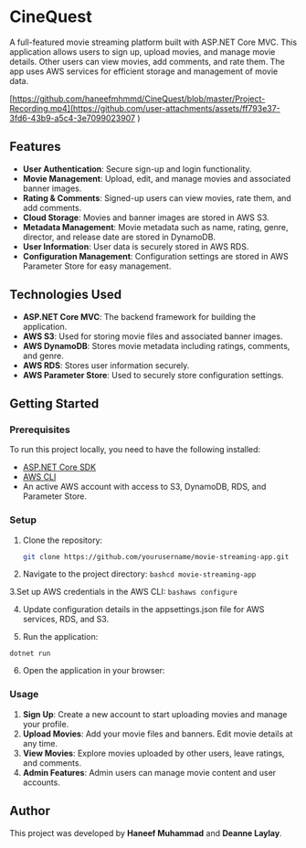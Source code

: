 # CineQuest
A full-featured movie streaming platform built with ASP.NET Core MVC. This application allows users to sign up, upload movies, and manage movie details. Other users can view movies, add comments, and rate them. The app uses AWS services for efficient storage and management of movie data.

[https://github.com/haneefmhmmd/CineQuest/blob/master/Project-Recording.mp4](https://github.com/user-attachments/assets/ff793e37-3fd6-43b9-a5c4-3e7099023907
)

## Features

- **User Authentication**: Secure sign-up and login functionality.
- **Movie Management**: Upload, edit, and manage movies and associated banner images.
- **Rating & Comments**: Signed-up users can view movies, rate them, and add comments.
- **Cloud Storage**: Movies and banner images are stored in AWS S3.
- **Metadata Management**: Movie metadata such as name, rating, genre, director, and release date are stored in DynamoDB.
- **User Information**: User data is securely stored in AWS RDS.
- **Configuration Management**: Configuration settings are stored in AWS Parameter Store for easy management.

## Technologies Used

- **ASP.NET Core MVC**: The backend framework for building the application.
- **AWS S3**: Used for storing movie files and associated banner images.
- **AWS DynamoDB**: Stores movie metadata including ratings, comments, and genre.
- **AWS RDS**: Stores user information securely.
- **AWS Parameter Store**: Used to securely store configuration settings.

## Getting Started

### Prerequisites

To run this project locally, you need to have the following installed:

- [ASP.NET Core SDK](https://dotnet.microsoft.com/download)
- [AWS CLI](https://aws.amazon.com/cli/)
- An active AWS account with access to S3, DynamoDB, RDS, and Parameter Store.

### Setup

1. Clone the repository:

   ````bash
   git clone https://github.com/yourusername/movie-streaming-app.git 
   ````

2. Navigate to the project directory:
   `bashcd movie-streaming-app`

3.Set up AWS credentials in the AWS CLI:
`bashaws configure`

4. Update configuration details in the appsettings.json file for AWS services, RDS, and S3.

5. Run the application:

`dotnet run`

6. Open the application in your browser:

### Usage

1. **Sign Up**: Create a new account to start uploading movies and manage your profile.
2. **Upload Movies**: Add your movie files and banners. Edit movie details at any time.
3. **View Movies**: Explore movies uploaded by other users, leave ratings, and comments.
4. **Admin Features**: Admin users can manage movie content and user accounts.

## Author

This project was developed by **Haneef Muhammad** and **Deanne Laylay**.
